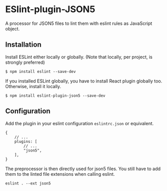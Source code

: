 # ESlint-plugin-JSON5

A processor for JSON5 files to lint them with eslint rules as JavaScript object.

## Installation

Install ESLint either locally or globally. (Note that locally, per project, is strongly preferred)

```$ npm install eslint --save-dev```

If you installed ESLint globally, you have to install React plugin globally too. Otherwise, install it locally.

```$ npm install eslint-plugin-json5 --save-dev```

## Configuration

Add the plugin in your eslint configuration `eslintrc.json` or equivalent.

```json5
{
    // ...
    plugins: [
        // ...
        "json5",
    ],
}
```

The preprocessor is then directly used for json5 files.
You still have to add them to the linted file extensions when calling eslint.

```eslint . --ext json5```
